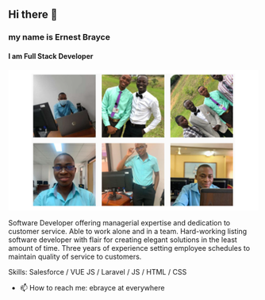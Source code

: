 ## Hi there 👋
### my name is Ernest Brayce
#### I am Full Stack Developer
![I am Full Stack Developer](https://raw.githubusercontent.com/ebrayce/ebrayce/main/img/banner.png)

Software Developer offering managerial expertise and dedication to customer service. Able to work alone and in a team. Hard-working listing software developer with flair for creating elegant solutions in the least amount of time. Three years of experience setting employee schedules to maintain quality of service to customers.

Skills: Salesforce / VUE JS / Laravel / JS / HTML / CSS

- 📫 How to reach me: ebrayce at everywhere

